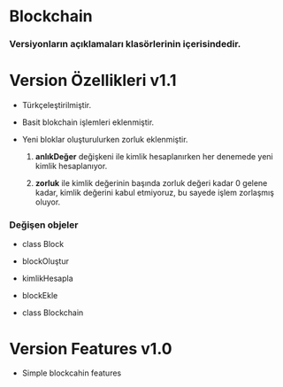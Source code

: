 # Blockchain

### **Versiyonların açıklamaları klasörlerinin içerisindedir.**
 

#  Version Özellikleri v1.1

  

* Türkçeleştirilmiştir.

* Basit blokchain işlemleri eklenmiştir.

* Yeni bloklar oluşturulurken zorluk eklenmiştir.

  1. **anlıkDeğer** değişkeni ile kimlik hesaplanırken her denemede yeni kimlik hesaplanıyor.

  2. **zorluk** ile kimlik değerinin başında zorluk değeri kadar 0 gelene kadar, kimlik değerini kabul etmiyoruz, bu sayede işlem zorlaşmış oluyor.

  

###  Değişen objeler

  

* class Block

* blockOluştur

* kimlikHesapla

* blockEkle

* class Blockchain

  
  

#  Version Features v1.0

  

* Simple blockcahin features
